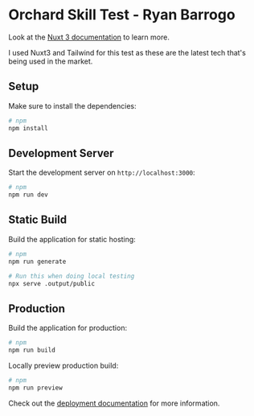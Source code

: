 # Orchard Skill Test - Ryan Barrogo

Look at the [Nuxt 3 documentation](https://nuxt.com/docs/getting-started/introduction) to learn more.

I used Nuxt3 and Tailwind for this test as these are the latest tech that's being used in the market.

## Setup

Make sure to install the dependencies:

```bash
# npm
npm install
```

## Development Server

Start the development server on `http://localhost:3000`:

```bash
# npm
npm run dev
```

## Static Build

Build the application for static hosting:

```bash
# npm
npm run generate

# Run this when doing local testing
npx serve .output/public
```

## Production

Build the application for production:

```bash
# npm
npm run build
```

Locally preview production build:

```bash
# npm
npm run preview
```

Check out the [deployment documentation](https://nuxt.com/docs/getting-started/deployment) for more information.

